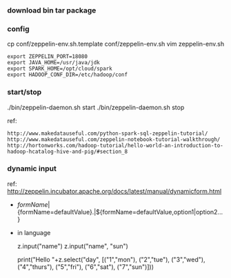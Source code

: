 ### download bin tar package

### config

  cp conf/zeppelin-env.sh.template conf/zeppelin-env.sh
  vim zeppelin-env.sh

```
export ZEPPELIN_PORT=18080
export JAVA_HOME=/usr/java/jdk
export SPARK_HOME=/opt/cloud/spark
export HADOOP_CONF_DIR=/etc/hadoop/conf

```
### start/stop

  ./bin/zeppelin-daemon.sh start
  ./bin/zeppelin-daemon.sh stop

ref:

    http://www.makedatauseful.com/python-spark-sql-zeppelin-tutorial/
    http://www.makedatauseful.com/zeppelin-notebook-tutorial-walkthrough/
    http://hortonworks.com/hadoop-tutorial/hello-world-an-introduction-to-hadoop-hcatalog-hive-and-pig/#section_8

### dynamic input

ref: http://zeppelin.incubator.apache.org/docs/latest/manual/dynamicform.html

- ${formName}|${formName=defaultValue}.|${formName=defaultValue,option1|option2...}
- in language

  z.input("name")
  z.input("name", "sun")

  print("Hello "+z.select("day", [("1","mon"),
                                ("2","tue"),
                                ("3","wed"),
                                ("4","thurs"),
                                ("5","fri"),
                                ("6","sat"),
                                ("7","sun")]))
